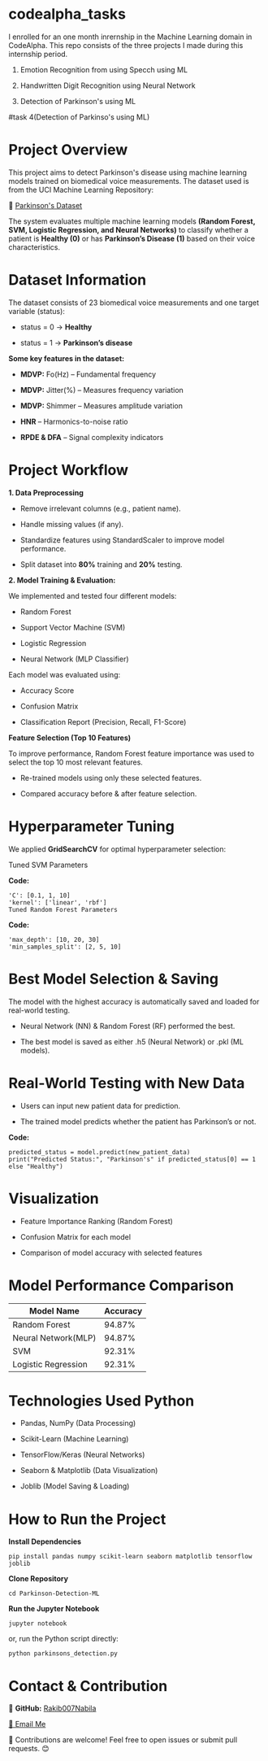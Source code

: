 # codealpha_tasks
I enrolled for an one month inrernship in the Machine Learning domain in CodeAlpha. This repo consists of the three projects I made during this internship period.

1. Emotion Recognition from using Specch using ML

2. Handwritten Digit Recognition using Neural Network

3. Detection of Parkinson's using ML


#task 4(Detection of Parkinso's using ML)

# Project Overview

This project aims to detect Parkinson's disease using machine learning models trained on biomedical voice measurements. The dataset used is from the UCI Machine Learning Repository:

🔗 [Parkinson's Dataset](https://archive.ics.uci.edu/dataset/174/parkinsons)

The system evaluates multiple machine learning models **(Random Forest, SVM, Logistic Regression, and Neural Networks)** to classify whether a patient is **Healthy (0)** or has **Parkinson’s Disease (1)** based on their voice characteristics.

# Dataset Information
The dataset consists of 23 biomedical voice measurements and one target variable (status):

- status = 0 → **Healthy**

- status = 1 → **Parkinson’s disease**


**Some key features in the dataset:**

 - **MDVP:** Fo(Hz) – Fundamental frequency
 
 - **MDVP:** Jitter(%) – Measures frequency variation
 
 - **MDVP:** Shimmer – Measures amplitude variation
 
 - **HNR** – Harmonics-to-noise ratio
 
 - **RPDE & DFA** – Signal complexity indicators
 
 
# Project Workflow

**1.	Data Preprocessing**


- Remove irrelevant columns (e.g., patient name).

- Handle missing values (if any).

- Standardize features using StandardScaler to improve model performance.

- Split dataset into **80%** training and **20%** testing.


**2. Model Training & Evaluation:**


We implemented and tested four different models:

 - Random Forest
 
 - Support Vector Machine (SVM)
 
 - Logistic Regression
 
 - Neural Network (MLP Classifier)

 
Each model was evaluated using:


- Accuracy Score

- Confusion Matrix

- Classification Report (Precision, Recall, F1-Score)
  

**Feature Selection (Top 10 Features)**


To improve performance, Random Forest feature importance was used to select the top 10 most relevant features.

- Re-trained models using only these selected features.

- Compared accuracy before & after feature selection.

# Hyperparameter Tuning

We applied **GridSearchCV** for optimal hyperparameter selection:

Tuned SVM Parameters

**Code:**

```
'C': [0.1, 1, 10]
'kernel': ['linear', 'rbf']
Tuned Random Forest Parameters
```

**Code:**

```'n_estimators': [100, 200, 300]
'max_depth': [10, 20, 30]
'min_samples_split': [2, 5, 10]
``` 

# Best Model Selection & Saving

The model with the highest accuracy is automatically saved and loaded for real-world testing.

- Neural Network (NN) & Random Forest (RF) performed the best.

- The best model is saved as either .h5 (Neural Network) or .pkl (ML models).

# Real-World Testing with New Data

- Users can input new patient data for prediction.

- The trained model predicts whether the patient has Parkinson’s or not.

**Code:**

```
predicted_status = model.predict(new_patient_data)
print("Predicted Status:", "Parkinson's" if predicted_status[0] == 1 else "Healthy")
``` 

# Visualization

- Feature Importance Ranking (Random Forest)

- Confusion Matrix for each model

- Comparison of model accuracy with selected features

# Model Performance Comparison

| **Model Name** | **Accuracy** |
|-----------|-----------|
| Random Forest | 94.87% |
| Neural Network(MLP) | 94.87% |
| SVM | 92.31% |
| Logistic Regression | 92.31% |

# Technologies Used Python

- Pandas, NumPy (Data Processing)

- Scikit-Learn (Machine Learning)

- TensorFlow/Keras (Neural Networks)

- Seaborn & Matplotlib (Data Visualization)

- Joblib (Model Saving & Loading)

# How to Run the Project

**Install Dependencies**

```
pip install pandas numpy scikit-learn seaborn matplotlib tensorflow joblib
``` 

**Clone Repository**

```git clone https://github.com/yourusername/Parkinson-Detection-ML.git
cd Parkinson-Detection-ML
```

**Run the Jupyter Notebook**

```
jupyter notebook
``` 

or, run the Python script directly:

```
python parkinsons_detection.py
```

 
 # Contact & Contribution
 
🔗 **GitHub:** [Rakib007Nabila](https://github.com/Rakib007Nabila)

[📧 Email Me](mailto:nabila.rakib7@gmail.com)




📌 Contributions are welcome! Feel free to open issues or submit pull requests. 😊


















